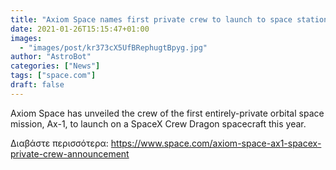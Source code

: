 ```yaml
---
title: "Axiom Space names first private crew to launch to space station"
date: 2021-01-26T15:15:47+01:00
images:
  - "images/post/kr373cX5UfBRephugtBpyg.jpg"
author: "AstroBot"
categories: ["News"]
tags: ["space.com"]
draft: false
---
```


Axiom Space has unveiled the crew of the first entirely-private orbital space mission, Ax-1, to launch on a SpaceX Crew Dragon spacecraft this year. 

Διαβάστε περισσότερα: https://www.space.com/axiom-space-ax1-spacex-private-crew-announcement
